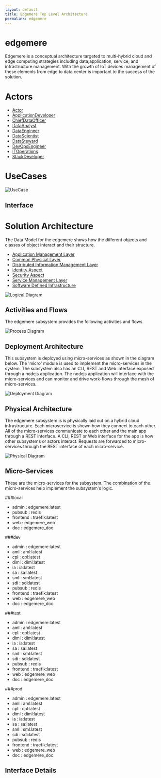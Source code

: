 ```yaml
---
layout: default
title: Edgemere Top Level Architecture
permalink: edgemere
---
```


# edgemere
Edgemere is a conceptual architecture targeted to multi-hybrid cloud and edge computing strategies including data,application, service, and infrastructure management. With the growth of IoT devices management of these elements from edge to data center is important to the success of the solution.



# Actors
* [Actor](actor-actor)
* [ApplicationDeveloper](actor-applicationdeveloper)
* [ChiefDataOfficer](actor-cdo)
* [DataAnalyst](actor-analyst)
* [DataEngineer](actor-dataengineer)
* [DataScientist](actor-datascientist)
* [DataSteward](actor-datasteward)
* [DevOpsEngineer](actor-devops)
* [ITOperations](actor-itops)
* [StackDeveloper](actor-stackdev)


# UseCases


![UseCase]('./UseCases.svg')

## Interface
    

# Solution Architecture
The Data Model for the  edgemere shows how the different objects and classes of object interact
and their structure.
* [Application Management Layer](package--edgemere-aml)
* [Common Physical Layer](package--edgemere-cpl)
* [Distributed Information Management Layer](package--edgemere-diml)
* [Identity Aspect](package--edgemere-ia)
* [Security Aspect](package--edgemere-sa)
* [Service Management Layer](package--edgemere-sml)
* [Software Defined Infrastructure](package--edgemere-sdi)


![Logical Diagram](./Logical.svg)

## Activities and Flows
The edgemere subsystem provides the following activities and flows.

![Process Diagram](./Process.svg)

## Deployment Architecture
This subsystem is deployed using micro-services as shown in the diagram below. The 'micro' module is
used to implement the micro-services in the system.
The subsystem also has an CLI, REST and Web Interface exposed through a nodejs application. The nodejs
application will interface with the micro-services and can monitor and drive work-flows through the mesh of
micro-services.

![Deployment Diagram](./Deployment.svg)

## Physical Architecture
The edgemere subsystem is is physically laid out on a hybrid cloud infrastructure. Each microservice is shown
how they connect to each other. All of the micro-services communicate to each other and the main app through a
REST interface. A CLI, REST or Web interface for the app is how other subsystems or actors interact. Requests are
forwarded to micro-services through the REST interface of each micro-service.

![Physical Diagram](./Physical.svg)

## Micro-Services
These are the micro-services for the subsystem. The combination of the micro-services help implement
the subsystem's logic.


###local

* admin : edgemere:latest
* pubsub : redis
* frontend : traefik:latest
* web : edgemere_web
* doc : edgemere_doc


###dev

* admin : edgemere:latest
* aml : aml:latest
* cpl : cpl:latest
* diml : diml:latest
* ia : ia:latest
* sa : sa:latest
* sml : sml:latest
* sdi : sdi:latest
* pubsub : redis
* frontend : traefik:latest
* web : edgemere_web
* doc : edgemere_doc


###test

* admin : edgemere:latest
* aml : aml:latest
* cpl : cpl:latest
* diml : diml:latest
* ia : ia:latest
* sa : sa:latest
* sml : sml:latest
* sdi : sdi:latest
* pubsub : redis
* frontend : traefik:latest
* web : edgemere_web
* doc : edgemere_doc


###prod

* admin : edgemere:latest
* aml : aml:latest
* cpl : cpl:latest
* diml : diml:latest
* ia : ia:latest
* sa : sa:latest
* sml : sml:latest
* sdi : sdi:latest
* pubsub : redis
* frontend : traefik:latest
* web : edgemere_web
* doc : edgemere_doc


## Interface Details

